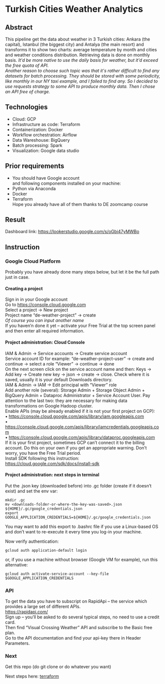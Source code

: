 # Turkish Cities Weather Analytics

## Abstract
This pipeline get the data about weather in 3 Turkish cities: Ankara (the capital), Istanbul (the biggest city) and Antalya (the main resort) and transforms it to show two charts: average temperature by month and cities and weather conditions distribution. Retrieving data is done on monthly basis. <i> It'd be more native to use the daily basis for weather, but it'd exceed the free quota of API.</i>\
<i>Another reason to choose such topic was that it's rather difficult to find any datasets for batch processing. They should be stored with some periodicity, like monthly in our NY taxi example, and I failed to find any. So I decided to use requests strategy to some API to produce monthly data. Then I chose an API free of charge.</i>

## Technologies
- Cloud: GCP
- Infrastructure as code: Terraform
- Containerization: Docker
- Workflow orchestration: Airflow
- Data Wareshouse: BigQuery
- Batch processing: Spark
- Visualization: Google data studio

## Prior requirements
- You should have Google account
<br>and following components installed on your machine:
- Python via Anaconda
- Docker
- Terraform
<br>Hope you already have all of them thanks to DE zoomcamp course

## Result
Dashboard link:
https://lookerstudio.google.com/s/oGbi47yMWBo


## Instruction

### Google Cloud Platform

Probably you have already done many steps below, but let it be the full path just in case. 

#### Creating a project
Sign in in your Google account\
Go to https://console.cloud.google.com \
Select a project -> New project\
Project name “de-weather-project” -> create\
<i>Of course you can input another name</i>\
If you haven’n done it yet – activate your Free Trial at the top screen panel and then enter all required information.

#### Project administration: Cloud Console
IAM & Admin -> Service accounts -> Create service account\
Service account ID for example: “de-weather-project-user” -> create and continue -> select a role “Viewer” -> continue -> done\
On the next screen click on the service account name and then: Keys -> Add key -> Create new key -> json -> create -> close. Check where it is saved, usually it is your default Downloads directory.\
IAM & Admin -> IAM -> Edit principal with “Viewer” role\
Add another role (several): Storage Admin + Storage Object Admin + BigQuery Admin + Dataproc Administrator + Service Account User. Pay attention to the last two: they are necessary for making data transformations on Google Hadoop cluster.\
Enable APIs (may be already enabled if it is not your first project on GCP):\
•	https://console.cloud.google.com/apis/library/iam.googleapis.com \
•	https://console.cloud.google.com/apis/library/iamcredentials.googleapis.com \
•	https://console.cloud.google.com/apis/library/dataproc.googleapis.com \
If it is your first project, sometimes GCP can’t connect it to the billing account. Do this on your own if you get an appropriate warning. Don’t worry, you have the Free Trial period.\
Install SDK following this instruction:\
https://cloud.google.com/sdk/docs/install-sdk

#### Project administration: next steps in terminal

Put the .json key (downloaded before) into .gc folder (create if it doesn’t exist) and set the env var:
```
mkdir .gc
mv <downloads-folder-or-where-the-key-was-saved>.json ${HOME}/.gc/google_credentials.json
export GOOGLE_APPLICATION_CREDENTIALS=${HOME}/.gc/google_credentials.json
```
You may want to add this export to .bashrc file if you use a Linux-based OS and don’t want to re-execute it every time you log-in your machine. 

Now verify authentication:
```
gcloud auth application-default login
```
or, if you use a machine without browser (Google VM for example), run this alternative:
```
gcloud auth activate-service-account --key-file $GOOGLE_APPLICATION_CREDENTIALS
```

### API
To get the data you have to subscript on RapidApi – the service which provides a large set of different APIs.\
https://rapidapi.com/ \
Sign up – you’ll be asked to do several typical steps, no need to use a credit card.\
Then find “Visual Crossing Weather” API and subscribe to the Basic free plan.\
Go to the API documentation and find your api-key there in Header Parameters.

### Next

Get this repo (do git clone or do whatever you want)

Next steps here:
<a href="https://github.com/avyazg/de-zoomcamp-project/blob/main/terraform/readme.md">terraform</a>
